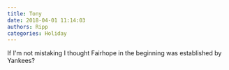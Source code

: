 ```yaml
---
title: Tony
date: 2018-04-01 11:14:03
authors: Ripp
categories: Holiday
---
```


 If I'm not mistaking I thought Fairhope in the beginning was established by Yankees?